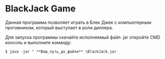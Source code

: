 # BlackJack Game

Данная программа позволяет играть в Блек Джек с компьютерным 
противником, который выступает в роли диллера.

Для запуска программы скачайте исполняемый файл .jar откройте CMD консоль и выполните команду:
```shell script
$ java -jar " **Ваш_путь_до_файла** \BlackJack.jar
```
